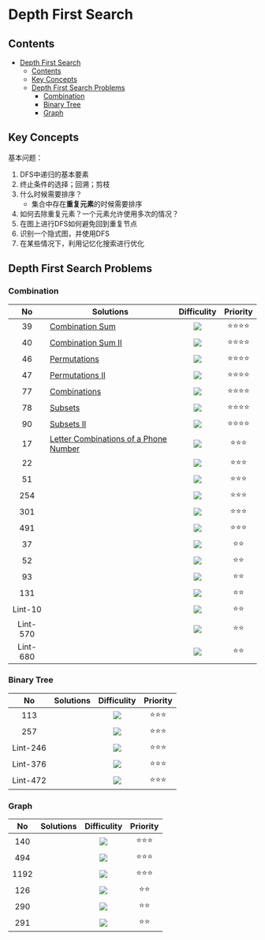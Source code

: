 # Depth First Search

## Contents

<!--ts-->
   * [Depth First Search](#depth-first-search)
      * [Contents](#contents)
      * [Key Concepts](#key-concepts)
      * [Depth First Search Problems](#depth-first-search-problems)
         * [Combination](#combination)
         * [Binary Tree](#binary-tree)
         * [Graph](#graph)

<!-- Added by: weiyizhi, at: Thu Jun 24 20:24:45 CST 2021 -->

<!--te-->

## Key Concepts

基本问题：

1. DFS中递归的基本要素
2. 终止条件的选择；回溯；剪枝
3. 什么时候需要排序？
   - 集合中存在**重复元素**的时候需要排序
4. 如何去除重复元素？一个元素允许使用多次的情况？
5. 在图上进行DFS如何避免回到重复节点
6. 识别一个隐式图，并使用DFS
7. 在某些情况下，利用记忆化搜索进行优化



## Depth First Search Problems

### Combination

| No | Solutions | Difficulity | Priority |
| :--: | ------- | :---------: | :------: |
|39|[Combination Sum](../Solved/39-Combination-Sum/Combination-Sum.md)|![](https://img.shields.io/badge/-Medium-%23FFA500.svg)|:star::star::star::star:|
|40|[Combination Sum II](../Solved/40-Combination-Sum-II/Combination-Sum-II.md)|![](https://img.shields.io/badge/-Medium-%23FFA500.svg)|:star::star::star::star:|
|46|[Permutations](../Solved/46-Permutations/Permutations.md)|![](https://img.shields.io/badge/-Medium-%23FFA500.svg)|:star::star::star::star:|
|47|[Permutations II](../Solved/47-Permutations-II/Permutations-II.md)|![](https://img.shields.io/badge/-Medium-%23FFA500.svg)|:star::star::star::star:|
|77|[Combinations](../Solved/77-Combinations/Combinations.md)|![](https://img.shields.io/badge/-Medium-%23FFA500.svg)|:star::star::star::star:|
|78|[Subsets](../Solved/78-Subsets/Subsets.md)|![](https://img.shields.io/badge/-Medium-%23FFA500.svg)|:star::star::star::star:|
|90|[Subsets II](../Solved/90-Subsets-II/Subsets-II.md)|![](https://img.shields.io/badge/-Medium-%23FFA500.svg)|:star::star::star::star:|
|17| [Letter Combinations of a Phone Number](../Solved/17-Letter-Combinations-of-a-Phone-Number/Letter-Combinations-of-a-Phone-Number.md) |![](https://img.shields.io/badge/-Medium-%23FFA500.svg) |:star::star::star:|
|22| |![](https://img.shields.io/badge/-Medium-%23FFA500.svg) |:star::star::star:|
|51| |![](https://img.shields.io/badge/-Medium-%23FFA500.svg) |:star::star::star:|
|254| |![](https://img.shields.io/badge/-Medium-%23FFA500.svg) |:star::star::star:|
|301| |![](https://img.shields.io/badge/-Medium-%23FFA500.svg) |:star::star::star:|
|491| |![](https://img.shields.io/badge/-Medium-%23FFA500.svg) |:star::star::star:|
|37||![](https://img.shields.io/badge/-Hard-red.svg)|:star::star:|
|52||![](https://img.shields.io/badge/-Hard-red.svg)|:star::star:|
|93||![](https://img.shields.io/badge/-Medium-%23FFA500.svg)|:star::star:|
|131||![](https://img.shields.io/badge/-Medium-%23FFA500.svg)|:star::star:|
|Lint-10||![](https://img.shields.io/badge/-Medium-%23FFA500.svg)|:star::star:|
|Lint-570||![](https://img.shields.io/badge/-Medium-%23FFA500.svg)|:star::star:|
|Lint-680||![](https://img.shields.io/badge/-Medium-%23FFA500.svg)|:star::star:|



### Binary Tree

| No | Solutions | Difficulity | Priority |
| :--: | ------- | :---------: | :------: |
|113||![](https://img.shields.io/badge/-Medium-%23FFA500.svg)|:star::star::star:|
|257||![](https://img.shields.io/badge/-Easy-%235cb85c.svg)|:star::star::star:|
|Lint-246||![](https://img.shields.io/badge/-Easy-%235cb85c.svg)|:star::star::star:|
|Lint-376||![](https://img.shields.io/badge/-Easy-%235cb85c.svg)|:star::star::star:|
|Lint-472||![](https://img.shields.io/badge/-Easy-%235cb85c.svg)|:star::star::star:|



### Graph
| No | Solutions | Difficulity | Priority |
| :--: | ------- | :---------: | :------: |
|140||![](https://img.shields.io/badge/-Hard-red.svg)|:star::star::star:|
|494||![](https://img.shields.io/badge/-Hard-red.svg)|:star::star::star:|
|1192||![](https://img.shields.io/badge/-Hard-red.svg)|:star::star::star:|
|126||![](https://img.shields.io/badge/-Hard-red.svg)|:star::star:|
|290||![](https://img.shields.io/badge/-Hard-red.svg)|:star::star:|
|291||![](https://img.shields.io/badge/-Hard-red.svg)|:star::star:|



